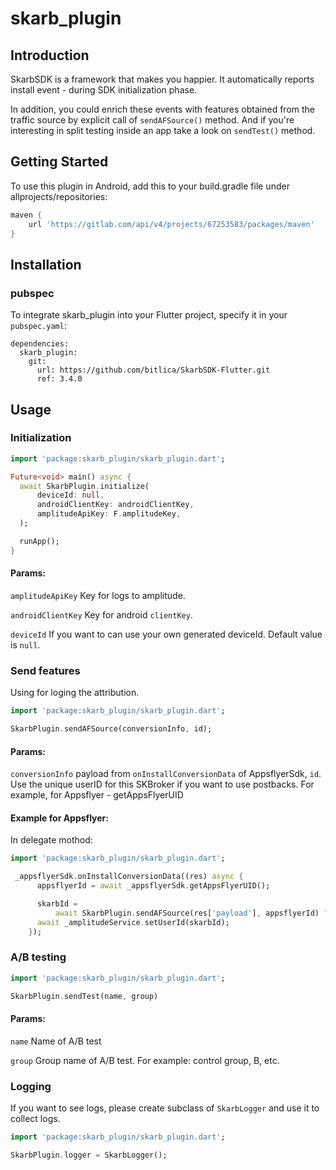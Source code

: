 # skarb_plugin

## Introduction
SkarbSDK is a framework that makes you happier.
It automatically reports install event - during SDK initialization phase. 

In addition, you could enrich these events with features obtained from the traffic source by explicit call of `sendAFSource()` method. And if you're interesting in split testing inside an app take a look on `sendTest()` method.

## Getting Started

To use this plugin in Android, add this to your build.gradle file under allprojects/repositories:

```gradle
maven {
    url 'https://gitlab.com/api/v4/projects/67253583/packages/maven'
}
```

## Installation

### pubspec

To integrate skarb_plugin into your Flutter project, specify it in your `pubspec.yaml`:

```
dependencies:
  skarb_plugin:
    git:
      url: https://github.com/bitlica/SkarbSDK-Flutter.git
      ref: 3.4.0
```

## Usage
### Initialization 

```dart
import 'package:skarb_plugin/skarb_plugin.dart';

Future<void> main() async {
  await SkarbPlugin.initialize(
      deviceId: null,
      androidClientKey: androidClientKey,
      amplitudeApiKey: F.amplitudeKey,
  );

  runApp();
}
```
#### Params:
```amplitudeApiKey``` Key for logs to amplitude.

```androidClientKey``` Key for android ```clientKey```.

```deviceId``` If you want to can use your own generated deviceId. Default value is ```null```.

### Send features 

Using for loging the attribution.

```dart
import 'package:skarb_plugin/skarb_plugin.dart';

SkarbPlugin.sendAFSource(conversionInfo, id);

```
#### Params:
```conversionInfo``` payload from ```onInstallConversionData``` of AppsflyerSdk, 
```id```. Use the unique userID for this SKBroker if you want to use postbacks. For example, for Appsflyer - getAppsFlyerUID

#### Example for Appsflyer:
In delegate mothod:

```dart
import 'package:skarb_plugin/skarb_plugin.dart';

 _appsflyerSdk.onInstallConversionData((res) async {
      appsflyerId = await _appsflyerSdk.getAppsFlyerUID();

      skarbId =
          await SkarbPlugin.sendAFSource(res['payload'], appsflyerId) ?? '';
      await _amplitudeService.setUserId(skarbId);
    });
```


### A/B testing

```dart
import 'package:skarb_plugin/skarb_plugin.dart';

SkarbPlugin.sendTest(name, group)
```
#### Params:
```name``` Name of A/B test

```group``` Group name of A/B test. For example: control group, B, etc.

### Logging
If you want to see logs, please create subclass of ```SkarbLogger``` and use it to collect logs.
```dart
import 'package:skarb_plugin/skarb_plugin.dart';

SkarbPlugin.logger = SkarbLogger();
```
